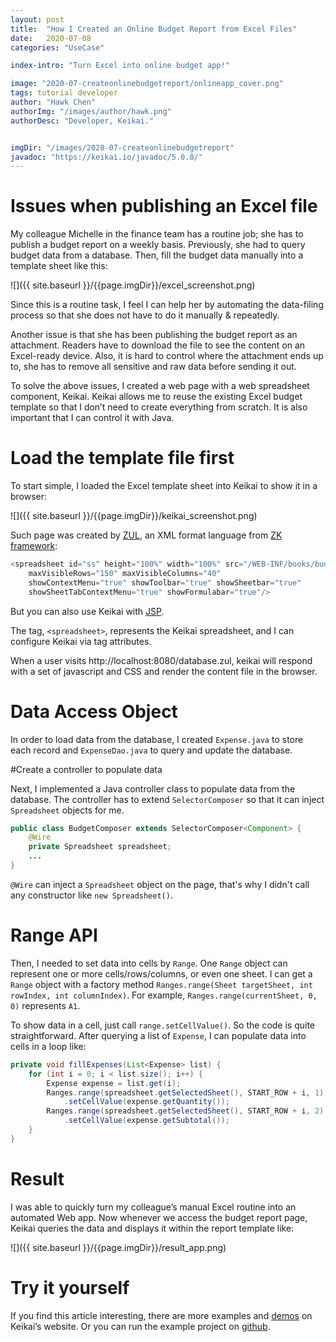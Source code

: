 ```yaml
---
layout: post
title:  "How I Created an Online Budget Report from Excel Files"
date:   2020-07-08
categories: "UseCase"

index-intro: "Turn Excel into online budget app!"

image: "2020-07-createonlinebudgetreport/onlineapp_cover.png"
tags: tutorial developer
author: "Hawk Chen"
authorImg: "/images/author/hawk.png"
authorDesc: "Developer, Keikai."


imgDir: "/images/2020-07-createonlinebudgetreport"
javadoc: "https://keikai.io/javadoc/5.0.0/"
---
```

<!--
images come from https://drive.google.com/open?id=17EEz_BuTVsTSeAA3a8AakyMspVSd_OEb made with draw.io
-->

# Issues when publishing an Excel file

My colleague Michelle in the finance team has a routine job; she has to publish a budget report on a weekly basis. Previously, she had to query budget data from a database. Then, fill the budget data manually into a template sheet like this:

![]({{ site.baseurl }}/{{page.imgDir}}/excel_screenshot.png)

Since this is a routine task, I feel I can help her by automating the data-filing process so that she does not have to do it manually & repeatedly.

Another issue is that she has been publishing the budget report as an attachment. Readers have to download the file to see the content on an Excel-ready device. Also, it is hard to control where the attachment ends up to, she has to remove all sensitive and raw data before sending it out.

To solve the above issues, I created a web page with a web spreadsheet component, Keikai. Keikai allows me to reuse the existing Excel budget template so that I don’t need to create everything from scratch. It is also important that I can control it with Java.

# Load the template file first
To start simple, I loaded the Excel template sheet into Keikai to show it in a browser:

![]({{ site.baseurl }}/{{page.imgDir}}/keikai_screenshot.png)

Such page was created by [ZUL](https://www.zkoss.org/wiki/ZUML_Reference), an XML format language from [ZK framework](https://www.zkoss.org/):

```java
<spreadsheet id="ss" height="100%" width="100%" src="/WEB-INF/books/budget.xlsx"
    maxVisibleRows="150" maxVisibleColumns="40"
    showContextMenu="true" showToolbar="true" showSheetbar="true" 
    showSheetTabContextMenu="true" showFormulabar="true"/>
```

But you can also use Keikai with [JSP](https://github.com/keikai/dev-ref/blob/master/src/main/webapp/jsp/index.jsp).

The tag, `<spreadsheet>`, represents the Keikai spreadsheet, and I can configure Keikai via tag attributes.

When a user visits http://localhost:8080/database.zul, keikai will respond with a set of javascript and CSS and render the content file in the browser.

# Data Access Object

In order to load data from the database, I created `Expense.java` to store each record and `ExpenseDao.java` to query and update the database.

#Create a controller to populate data

Next, I implemented a Java controller class to populate data from the database. The controller has to extend `SelectorComposer` so that it can inject `Spreadsheet` objects for me.

```java
public class BudgetComposer extends SelectorComposer<Component> {
    @Wire
    private Spreadsheet spreadsheet;
    ...
}
```

`@Wire` can inject a `Spreadsheet` object on the page, that's why I didn't call any constructor like `new Spreadsheet()`.

# Range API

Then, I needed to set data into cells by `Range`. One `Range` object can represent one or more cells/rows/columns, or even one sheet. I can get a `Range` object with a factory method `Ranges.range(Sheet targetSheet, int rowIndex, int columnIndex)`. For example, `Ranges.range(currentSheet, 0, 0)` represents `A1`.

To show data in a cell, just call `range.setCellValue()`. So the code is quite straightforward. After querying a list of `Expense`, I can populate data into cells in a loop like:

```java
private void fillExpenses(List<Expense> list) {
    for (int i = 0; i < list.size(); i++) {
        Expense expense = list.get(i);
        Ranges.range(spreadsheet.getSelectedSheet(), START_ROW + i, 1)
            .setCellValue(expense.getQuantity());
        Ranges.range(spreadsheet.getSelectedSheet(), START_ROW + i, 2)
            .setCellValue(expense.getSubtotal());
    }
}
```

# Result
I was able to quickly turn my colleague’s manual Excel routine into an automated Web app. Now whenever we access the budget report page, Keikai queries the data and displays it within the report template like:

![]({{ site.baseurl }}/{{page.imgDir}}/result_app.png)

# Try it yourself
If you find this article interesting, there are more examples and [demos](https://keikai.io/demo/database) on Keikai’s website. Or you can run the example project on [github](https://github.com/keikai/dev-ref).


[jekyll]:      http://jekyllrb.com
[jekyll-gh]:   https://github.com/jekyll/jekyll
[jekyll-help]: https://github.com/jekyll/jekyll-help
